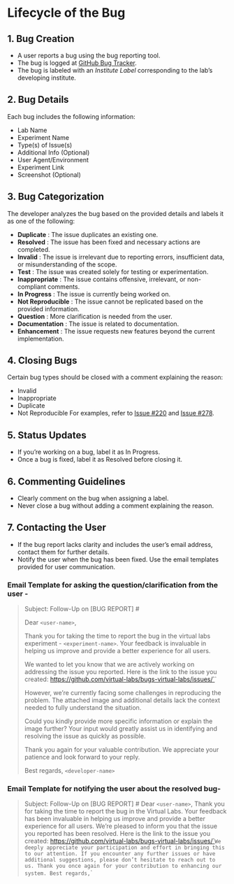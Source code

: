 # Lifecycle of the Bug
## 1. Bug Creation
- A user reports a bug using the bug reporting tool.
- The bug is logged at [GitHub Bug Tracker](https://github.com/virtual-labs/bugs-virtual-labs/).
- The bug is labeled with an *Institute Label* corresponding to the lab’s developing institute.

## 2. Bug Details
Each bug includes the following information:
- Lab Name
- Experiment Name
- Type(s) of Issue(s)
- Additional Info (Optional)
- User Agent/Environment
- Experiment Link
- Screenshot (Optional)

## 3. Bug Categorization
The developer analyzes the bug based on the provided details and labels it as one of the following:
- **Duplicate** : The issue duplicates an existing one.
- **Resolved** : The issue has been fixed and necessary actions are completed.
- **Invalid** : The issue is irrelevant due to reporting errors, insufficient data, or misunderstanding of the scope.
- **Test** : The issue was created solely for testing or experimentation.
- **Inappropriate** : The issue contains offensive, irrelevant, or non-compliant comments.
- **In Progress** : The issue is currently being worked on.
- **Not Reproducible** : The issue cannot be replicated based on the provided information.
- **Question** : More clarification is needed from the user.
- **Documentation** : The issue is related to documentation.
- **Enhancement** : The issue requests new features beyond the current implementation.

## 4. Closing Bugs
Certain bug types should be closed with a comment explaining the reason:
- Invalid
- Inappropriate
- Duplicate
- Not Reproducible
For examples, refer to [Issue #220](https://github.com/virtual-labs/bugs-virtual-labs/issues/220) and [Issue #278](https://github.com/virtual-labs/bugs-virtual-labs/issues/278).

## 5. Status Updates
- If you’re working on a bug, label it as In Progress.
- Once a bug is fixed, label it as Resolved before closing it.

## 6. Commenting Guidelines
- Clearly comment on the bug when assigning a label.
- Never close a bug without adding a comment explaining the reason.

## 7. Contacting the User
- If the bug report lacks clarity and includes the user’s email address, contact them for further details.
- Notify the user when the bug has been fixed. Use the email templates provided for user communication.

### Email Template for asking the question/clarification from the user -

> Subject: Follow-Up on [BUG REPORT] <experiment-name> #<bug-number>
> 
> Dear `<user-name>`,
>  
> Thank you for taking the time to report the bug in the virtual labs experiment - `<experiment-name>`. Your feedback  is invaluable in helping us improve and provide a better experience for all users.
> 
> We wanted to let you know that we are actively working on addressing the issue you reported. Here is the link to the issue you created: https://github.com/virtual-labs/bugs-virtual-labs/issues/`<bug-number>`
> 
> However, we’re currently facing some challenges in reproducing the problem. The attached image and additional details lack the context needed to fully understand the situation.
> 
> Could you kindly provide more specific information or explain the image further? Your input would greatly assist us in identifying and resolving the issue as quickly as possible.
> 
> Thank you again for your valuable contribution. We appreciate your patience and look forward to your reply.
> 
> Best regards,
> `<developer-name>`


### Email Template for notifying the user about the resolved bug-

> Subject: Follow-Up on [BUG REPORT] <experiment-name> #<bug-number>
> Dear `<user-name>`,
> Thank you for taking the time to report the bug in the Virtual Labs. Your feedback has been invaluable in helping us improve and provide a better experience for all users.
> We’re pleased to inform you that the issue you reported has been resolved. Here is the link to the issue you created: https://github.com/virtual-labs/bugs-virtual-labs/issues/`<bug-number>`
> We deeply appreciate your participation and effort in bringing this to our attention. If you encounter any further issues or have additional suggestions, please don’t hesitate to reach out to us.
> Thank you once again for your contribution to enhancing our system.
> Best regards,
> `<developer-name>`

